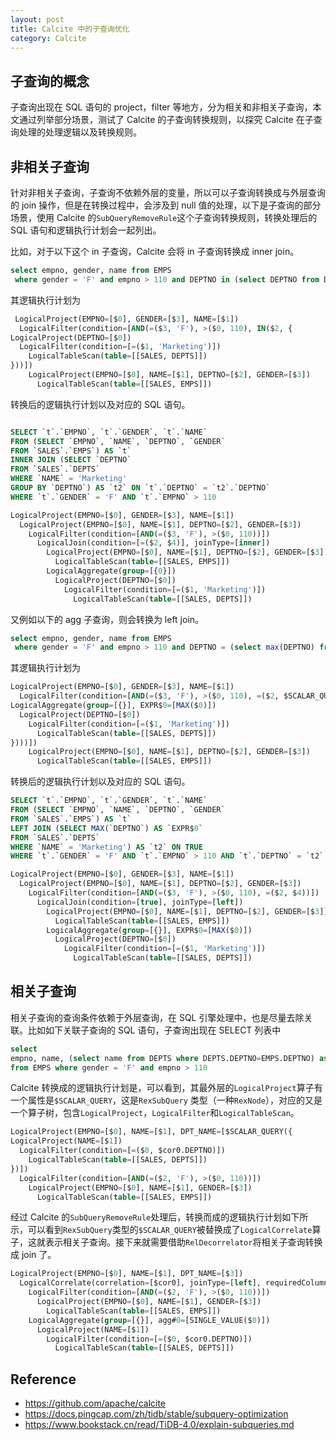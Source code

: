 ```yaml
---
layout: post
title: Calcite 中的子查询优化
category: Calcite
---
```


## 子查询的概念
子查询出现在 SQL 语句的 project，filter 等地方，分为相关和非相关子查询，本文通过列举部分场景，测试了 Calcite 的子查询转换规则，以探究 Calcite 在子查询处理的处理逻辑以及转换规则。

## 非相关子查询
针对非相关子查询，子查询不依赖外层的变量，所以可以子查询转换成与外层查询的 join 操作，但是在转换过程中，会涉及到 null 值的处理，以下是子查询的部分场景，使用 Calcite 的`SubQueryRemoveRule`这个子查询转换规则，转换处理后的 SQL 语句和逻辑执行计划会一起列出。

比如，对于以下这个 in 子查询，Calcite 会将 in 子查询转换成 inner join。

```sql
select empno, gender, name from EMPS
 where gender = 'F' and empno > 110 and DEPTNO in (select DEPTNO from DEPTS where NAME='Marketing')
```

其逻辑执行计划为

```sql
 LogicalProject(EMPNO=[$0], GENDER=[$3], NAME=[$1])
  LogicalFilter(condition=[AND(=($3, 'F'), >($0, 110), IN($2, {
LogicalProject(DEPTNO=[$0])
  LogicalFilter(condition=[=($1, 'Marketing')])
    LogicalTableScan(table=[[SALES, DEPTS]])
}))])
    LogicalProject(EMPNO=[$0], NAME=[$1], DEPTNO=[$2], GENDER=[$3])
      LogicalTableScan(table=[[SALES, EMPS]])
```

转换后的逻辑执行计划以及对应的 SQL 语句。

```sql

SELECT `t`.`EMPNO`, `t`.`GENDER`, `t`.`NAME`
FROM (SELECT `EMPNO`, `NAME`, `DEPTNO`, `GENDER`
FROM `SALES`.`EMPS`) AS `t`
INNER JOIN (SELECT `DEPTNO`
FROM `SALES`.`DEPTS`
WHERE `NAME` = 'Marketing'
GROUP BY `DEPTNO`) AS `t2` ON `t`.`DEPTNO` = `t2`.`DEPTNO`
WHERE `t`.`GENDER` = 'F' AND `t`.`EMPNO` > 110

LogicalProject(EMPNO=[$0], GENDER=[$3], NAME=[$1])
  LogicalProject(EMPNO=[$0], NAME=[$1], DEPTNO=[$2], GENDER=[$3])
    LogicalFilter(condition=[AND(=($3, 'F'), >($0, 110))])
      LogicalJoin(condition=[=($2, $4)], joinType=[inner])
        LogicalProject(EMPNO=[$0], NAME=[$1], DEPTNO=[$2], GENDER=[$3])
          LogicalTableScan(table=[[SALES, EMPS]])
        LogicalAggregate(group=[{0}])
          LogicalProject(DEPTNO=[$0])
            LogicalFilter(condition=[=($1, 'Marketing')])
              LogicalTableScan(table=[[SALES, DEPTS]])


```

又例如以下的 agg 子查询，则会转换为 left join。

```sql
select empno, gender, name from EMPS
 where gender = 'F' and empno > 110 and DEPTNO = (select max(DEPTNO) from DEPTS where NAME='Marketing')
```

其逻辑执行计划为

```sql
LogicalProject(EMPNO=[$0], GENDER=[$3], NAME=[$1])
  LogicalFilter(condition=[AND(=($3, 'F'), >($0, 110), =($2, $SCALAR_QUERY({
LogicalAggregate(group=[{}], EXPR$0=[MAX($0)])
  LogicalProject(DEPTNO=[$0])
    LogicalFilter(condition=[=($1, 'Marketing')])
      LogicalTableScan(table=[[SALES, DEPTS]])
})))])
    LogicalProject(EMPNO=[$0], NAME=[$1], DEPTNO=[$2], GENDER=[$3])
      LogicalTableScan(table=[[SALES, EMPS]])

```
转换后的逻辑执行计划以及对应的 SQL 语句。

```sql
SELECT `t`.`EMPNO`, `t`.`GENDER`, `t`.`NAME`
FROM (SELECT `EMPNO`, `NAME`, `DEPTNO`, `GENDER`
FROM `SALES`.`EMPS`) AS `t`
LEFT JOIN (SELECT MAX(`DEPTNO`) AS `EXPR$0`
FROM `SALES`.`DEPTS`
WHERE `NAME` = 'Marketing') AS `t2` ON TRUE
WHERE `t`.`GENDER` = 'F' AND `t`.`EMPNO` > 110 AND `t`.`DEPTNO` = `t2`.`EXPR$0`

LogicalProject(EMPNO=[$0], GENDER=[$3], NAME=[$1])
  LogicalProject(EMPNO=[$0], NAME=[$1], DEPTNO=[$2], GENDER=[$3])
    LogicalFilter(condition=[AND(=($3, 'F'), >($0, 110), =($2, $4))])
      LogicalJoin(condition=[true], joinType=[left])
        LogicalProject(EMPNO=[$0], NAME=[$1], DEPTNO=[$2], GENDER=[$3])
          LogicalTableScan(table=[[SALES, EMPS]])
        LogicalAggregate(group=[{}], EXPR$0=[MAX($0)])
          LogicalProject(DEPTNO=[$0])
            LogicalFilter(condition=[=($1, 'Marketing')])
              LogicalTableScan(table=[[SALES, DEPTS]])


```
## 相关子查询

相关子查询的查询条件依赖于外层查询，在 SQL 引擎处理中，也是尽量去除关联。比如如下关联子查询的 SQL 语句，子查询出现在 SELECT 列表中

```sql
select 
empno, name, (select name from DEPTS where DEPTS.DEPTNO=EMPS.DEPTNO) as dpt_name 
from EMPS where gender = 'F' and empno > 110
```
Calcite 转换成的逻辑执行计划是，可以看到，其最外层的`LogicalProject`算子有一个属性是`$SCALAR_QUERY`，这是`RexSubQuery` 类型（一种`RexNode`），对应的又是一个算子树，包含`LogicalProject`，`LogicalFilter`和`LogicalTableScan`。

```sql
LogicalProject(EMPNO=[$0], NAME=[$1], DPT_NAME=[$SCALAR_QUERY({
LogicalProject(NAME=[$1])
  LogicalFilter(condition=[=($0, $cor0.DEPTNO)])
    LogicalTableScan(table=[[SALES, DEPTS]])
})])
  LogicalFilter(condition=[AND(=($2, 'F'), >($0, 110))])
    LogicalProject(EMPNO=[$0], NAME=[$1], GENDER=[$3])
      LogicalTableScan(table=[[SALES, EMPS]])

```

经过 Calcite 的`SubQueryRemoveRule`处理后，转换而成的逻辑执行计划如下所示，可以看到`RexSubQuery`类型的`$SCALAR_QUERY`被替换成了`LogicalCorrelate`算子，这就表示相关子查询。接下来就需要借助`RelDecorrelator`将相关子查询转换成 join 了。

```sql
LogicalProject(EMPNO=[$0], NAME=[$1], DPT_NAME=[$3])
  LogicalCorrelate(correlation=[$cor0], joinType=[left], requiredColumns=[{2}])
    LogicalFilter(condition=[AND(=($2, 'F'), >($0, 110))])
      LogicalProject(EMPNO=[$0], NAME=[$1], GENDER=[$3])
        LogicalTableScan(table=[[SALES, EMPS]])
    LogicalAggregate(group=[{}], agg#0=[SINGLE_VALUE($0)])
      LogicalProject(NAME=[$1])
        LogicalFilter(condition=[=($0, $cor0.DEPTNO)])
          LogicalTableScan(table=[[SALES, DEPTS]])
```

## Reference
* https://github.com/apache/calcite
* https://docs.pingcap.com/zh/tidb/stable/subquery-optimization
* https://www.bookstack.cn/read/TiDB-4.0/explain-subqueries.md
